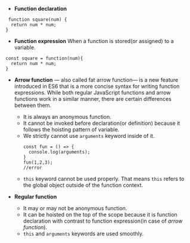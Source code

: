 -  **Function declaration**
```
 function square(num) {
  return num * num; 
}
```
-  **Function expression**
  When a function is stored(or assigned) to a variable.
```
const square = function(num){
  return num * num; 
}
```

- **Arrow function** — also called fat arrow function— is a new feature introduced in ES6 that is a more concise syntax for writing function expressions. 
While both regular JavaScript functions and arrow functions work in a similar manner, there are certain differences between them.
  - It is always an anonymous function.
  - It cannot be invoked before declaration(or definition) because it follows the hoisting pattern of variable.
  - We strictly cannot use `arguments` keyword inside of it.
    ```
    const fun = () => {
      console.log(arguments);
    }
    fun(1,2,3);
    //error
    ```
   - `this` keyword cannot be used properly. That means `this` refers to the global object outside of the function context.

-  **Regular function**
   - It may or may not be anonymous function.
   - It can be hoisted on the top of the scope because it is function declaration with contrast to function expression(in case of *arrow function*).
   - `this` and `arguments` keywords are used smoothly.
   
